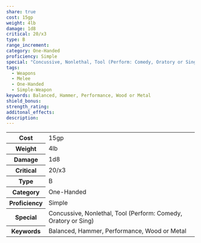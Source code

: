 ```yaml
---
share: true
cost: 15gp
weight: 4lb
damage: 1d8
critical: 20/x3
type: B
range_increment: 
category: One-Handed
proficiency: Simple
special: "Concussive, Nonlethal, Tool (Perform: Comedy, Oratory or Sing)"
tags:
  - Weapons
  - Melee
  - One-Handed
  - Simple-Weapon
keywords: Balanced, Hammer, Performance, Wood or Metal
shield_bonus: 
strength_rating: 
additonal_effects: 
description: 
---
```

<p><span dir="ltr" style="overflow-x: auto;"><table><tbody><tr><th dir="ltr">Cost</th><td dir="ltr">15gp</td></tr><tr><th dir="ltr">Weight</th><td dir="ltr">4lb</td></tr><tr><th dir="ltr">Damage</th><td dir="ltr">1d8</td></tr><tr><th dir="ltr">Critical</th><td dir="ltr">20/x3</td></tr><tr><th dir="ltr">Type</th><td dir="ltr">B</td></tr><tr><th dir="ltr">Category</th><td dir="ltr">One-Handed</td></tr><tr><th dir="ltr">Proficiency</th><td dir="ltr">Simple</td></tr><tr><th dir="ltr">Special</th><td dir="ltr">Concussive, Nonlethal, Tool (Perform: Comedy, Oratory or Sing)</td></tr><tr><th dir="ltr">Keywords</th><td dir="ltr">Balanced, Hammer, Performance, Wood or Metal</td></tr></tbody></table></span></p>